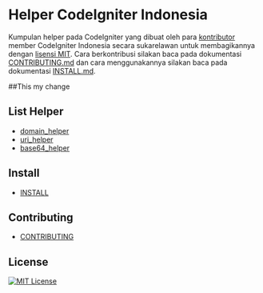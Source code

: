 Helper CodeIgniter Indonesia
==================

Kumpulan helper pada CodeIgniter yang dibuat oleh para [kontributor](https://github.com/codeigniter-id/ci-helper/graphs/contributors) member CodeIgniter Indonesia secara sukarelawan untuk membagikannya dengan [lisensi MIT](#license). Cara berkontribusi silakan baca pada dokumentasi [CONTRIBUTING.md](#contributing) dan cara menggunakannya silakan baca pada dokumentasi [INSTALL.md](#install).

##This my change

## List Helper

- [domain_helper](HELPER.md#domain_helperphp)
- [uri_helper](HELPER.md#uri_helperphp)
- [base64_helper](HELPER.md#base64_helperphp)

## Install
- [INSTALL](INSTALL.md)

## Contributing
- [CONTRIBUTING](CONTRIBUTING.md)

## License
[![MIT License](https://img.shields.io/dub/l/vibe-d.svg)](LICENSE)
